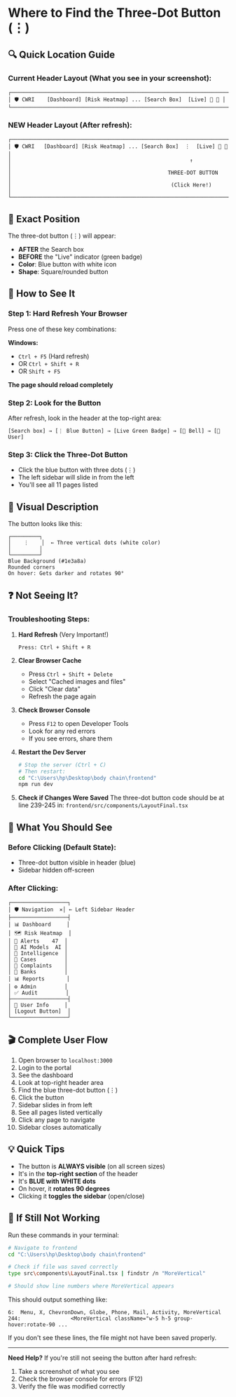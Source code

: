 # Where to Find the Three-Dot Button (⋮)

## 🔍 Quick Location Guide

### Current Header Layout (What you see in your screenshot):

```
┌────────────────────────────────────────────────────────────────────────┐
│ 🛡️ CWRI    [Dashboard] [Risk Heatmap] ... [Search Box]  [Live] 🔔 👤 │
└────────────────────────────────────────────────────────────────────────┘
```

### NEW Header Layout (After refresh):

```
┌─────────────────────────────────────────────────────────────────────────────┐
│ 🛡️ CWRI   [Dashboard] [Risk Heatmap] ... [Search Box]  ⋮  [Live] 🔔 👤  │
│                                                         ↑                    │
│                                                  THREE-DOT BUTTON            │
│                                                   (Click Here!)              │
└─────────────────────────────────────────────────────────────────────────────┘
```

## 🎯 Exact Position

The three-dot button (⋮) will appear:
- **AFTER** the Search box
- **BEFORE** the "Live" indicator (green badge)
- **Color**: Blue button with white icon
- **Shape**: Square/rounded button

## 🚀 How to See It

### Step 1: Hard Refresh Your Browser
Press one of these key combinations:

**Windows:**
- `Ctrl + F5` (Hard refresh)
- OR `Ctrl + Shift + R`
- OR `Shift + F5`

**The page should reload completely**

### Step 2: Look for the Button
After refresh, look in the header at the top-right area:

```
[Search box] → [⋮ Blue Button] → [Live Green Badge] → [🔔 Bell] → [👤 User]
```

### Step 3: Click the Three-Dot Button
- Click the blue button with three dots (⋮)
- The left sidebar will slide in from the left
- You'll see all 11 pages listed

## 🎨 Visual Description

The button looks like this:

```
┌─────────┐
│    ⋮    │  ← Three vertical dots (white color)
│         │
└─────────┘
Blue Background (#1e3a8a)
Rounded corners
On hover: Gets darker and rotates 90°
```

## ❓ Not Seeing It?

### Troubleshooting Steps:

1. **Hard Refresh** (Very Important!)
   ```
   Press: Ctrl + Shift + R
   ```

2. **Clear Browser Cache**
   - Press `Ctrl + Shift + Delete`
   - Select "Cached images and files"
   - Click "Clear data"
   - Refresh the page again

3. **Check Browser Console**
   - Press `F12` to open Developer Tools
   - Look for any red errors
   - If you see errors, share them

4. **Restart the Dev Server**
   ```bash
   # Stop the server (Ctrl + C)
   # Then restart:
   cd "C:\Users\hp\Desktop\body chain\frontend"
   npm run dev
   ```

5. **Check if Changes Were Saved**
   The three-dot button code should be at line 239-245 in:
   `frontend/src/components/LayoutFinal.tsx`

## 📸 What You Should See

### Before Clicking (Default State):
- Three-dot button visible in header (blue)
- Sidebar hidden off-screen

### After Clicking:
```
┌──────────────────┐
│ 🛡️ Navigation  ✕│ ← Left Sidebar Header
├──────────────────┤
│ 📊 Dashboard     │
│ 🗺️ Risk Heatmap  │
│ 🔔 Alerts    47  │
│ 🧠 AI Models  AI │
│ 🧠 Intelligence  │
│ 💼 Cases         │
│ 📄 Complaints    │
│ 🏢 Banks         │
│ 📊 Reports       │
│ ⚙️ Admin         │
│ ✅ Audit         │
├──────────────────┤
│ 👤 User Info     │
│ [Logout Button]  │
└──────────────────┘
```

## 🎬 Complete User Flow

1. Open browser to `localhost:3000`
2. Login to the portal
3. See the dashboard
4. Look at top-right header area
5. Find the blue three-dot button (⋮)
6. Click the button
7. Sidebar slides in from left
8. See all pages listed vertically
9. Click any page to navigate
10. Sidebar closes automatically

## 💡 Quick Tips

- The button is **ALWAYS visible** (on all screen sizes)
- It's in the **top-right section** of the header
- It's **BLUE with WHITE dots**
- On hover, it **rotates 90 degrees**
- Clicking it **toggles the sidebar** (open/close)

## 🔧 If Still Not Working

Run these commands in your terminal:

```bash
# Navigate to frontend
cd "C:\Users\hp\Desktop\body chain\frontend"

# Check if file was saved correctly
type src\components\LayoutFinal.tsx | findstr /n "MoreVertical"

# Should show line numbers where MoreVertical appears
```

This should output something like:
```
6:  Menu, X, ChevronDown, Globe, Phone, Mail, Activity, MoreVertical
244:                <MoreVertical className="w-5 h-5 group-hover:rotate-90 ...
```

If you don't see these lines, the file might not have been saved properly.

---

**Need Help?**
If you're still not seeing the button after hard refresh:
1. Take a screenshot of what you see
2. Check the browser console for errors (F12)
3. Verify the file was modified correctly
